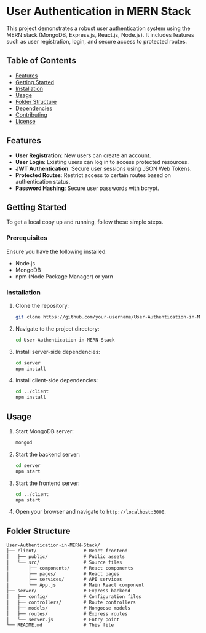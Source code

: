 
# User Authentication in MERN Stack

This project demonstrates a robust user authentication system using the MERN stack (MongoDB, Express.js, React.js, Node.js). It includes features such as user registration, login, and secure access to protected routes.

## Table of Contents

- [Features](#features)
- [Getting Started](#getting-started)
- [Installation](#installation)
- [Usage](#usage)
- [Folder Structure](#folder-structure)
- [Dependencies](#dependencies)
- [Contributing](#contributing)
- [License](#license)

## Features

- **User Registration**: New users can create an account.
- **User Login**: Existing users can log in to access protected resources.
- **JWT Authentication**: Secure user sessions using JSON Web Tokens.
- **Protected Routes**: Restrict access to certain routes based on authentication status.
- **Password Hashing**: Secure user passwords with bcrypt.

## Getting Started

To get a local copy up and running, follow these simple steps.

### Prerequisites

Ensure you have the following installed:

- Node.js
- MongoDB
- npm (Node Package Manager) or yarn

### Installation

1. Clone the repository:

    ```bash
    git clone https://github.com/your-username/User-Authentication-in-MERN-Stack.git
    ```

2. Navigate to the project directory:

    ```bash
    cd User-Authentication-in-MERN-Stack
    ```

3. Install server-side dependencies:

    ```bash
    cd server
    npm install
    ```

4. Install client-side dependencies:

    ```bash
    cd ../client
    npm install
    ```

## Usage

1. Start MongoDB server:

    ```bash
    mongod
    ```

2. Start the backend server:

    ```bash
    cd server
    npm start
    ```

3. Start the frontend server:

    ```bash
    cd ../client
    npm start
    ```

4. Open your browser and navigate to `http://localhost:3000`.

## Folder Structure

```markdown
User-Authentication-in-MERN-Stack/
├── client/                 # React frontend
│   ├── public/             # Public assets
│   └── src/                # Source files
│       ├── components/     # React components
│       ├── pages/          # React pages
│       ├── services/       # API services
│       └── App.js          # Main React component
├── server/                 # Express backend
│   ├── config/             # Configuration files
│   ├── controllers/        # Route controllers
│   ├── models/             # Mongoose models
│   ├── routes/             # Express routes
│   └── server.js           # Entry point
└── README.md               # This file

